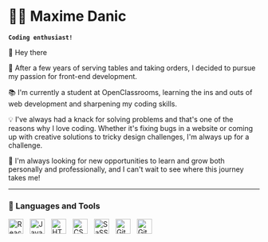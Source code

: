 # 👨‍💻 Maxime Danic 
**`Coding enthusiast! `**

👋 Hey there 

🚀 After a few years of serving tables and taking orders, I decided to pursue my passion for front-end development. 

📚 I'm currently a student at OpenClassrooms, learning the ins and outs of web development and sharpening my coding skills.

💡 I've always had a knack for solving problems and that's one of the reasons why I love coding. Whether it's fixing bugs in a website or coming up with creative solutions to tricky design challenges, I'm always up for a challenge. 

🙏 I'm always looking for new opportunities to learn and grow both personally and professionally, and I can't wait to see where this journey takes me!

---

### 🧰 Languages and Tools

<img align="left" alt="React" width="30px" style="padding-right:10px;" src="https://cdn.jsdelivr.net/gh/devicons/devicon/icons/react/react-original.svg" />
<img align="left" alt="JavaScript" width="30px" style="padding-right:10px;" src="https://cdn.jsdelivr.net/gh/devicons/devicon/icons/javascript/javascript-plain.svg" />
<img align="left" alt="HTML" width="30px" style="padding-right:10px;" src="https://cdn.jsdelivr.net/gh/devicons/devicon/icons/html5/html5-plain.svg" />
<img align="left" alt="CSS" width="30px" style="padding-right:10px;" src="https://cdn.jsdelivr.net/gh/devicons/devicon/icons/css3/css3-plain.svg" />
<img align="left" alt="SaSS" width="30px" style="padding-right:10px;" src="https://cdn.jsdelivr.net/gh/devicons/devicon/icons/sass/sass-original.svg" />
<img align="left" alt="Git" width="30px" style="padding-right:10px;" src="https://cdn.jsdelivr.net/gh/devicons/devicon/icons/git/git-original.svg" />
<img align="left" alt="GitHub" width="30px" style="padding-right:10px;" src="https://cdn.jsdelivr.net/gh/devicons/devicon/icons/github/github-original.svg" />

<br />
